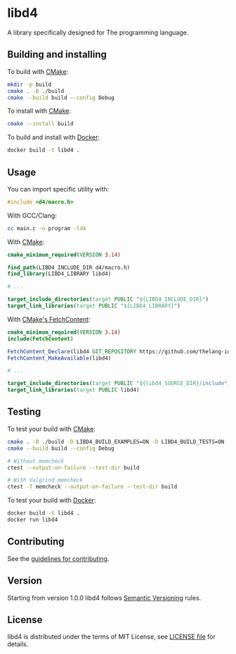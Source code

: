 # libd4
A library specifically designed for The programming language.

## Building and installing
To build with [CMake](https://cmake.org):

```bash
mkdir -p build
cmake . -B ./build
cmake --build build --config Debug
```

To install with [CMake](https://cmake.org):

```bash
cmake --install build
```

To build and install with [Docker](https://www.docker.com):

```bash
docker build -t libd4 .
```

## Usage
You can import specific utility with:

```c
#include <d4/macro.h>
```

With GCC/Clang:

```bash
cc main.c -o program -ld4
```

With [CMake](https://cmake.org):

```cmake
cmake_minimum_required(VERSION 3.14)

find_path(LIBD4_INCLUDE_DIR d4/macro.h)
find_library(LIBD4_LIBRARY libd4)

# ...

target_include_directories(target PUBLIC "${LIBD4_INCLUDE_DIR}")
target_link_libraries(target PUBLIC "${LIBD4_LIBRARY}")
```

With [CMake's FetchContent](https://cmake.org/cmake/help/latest/module/FetchContent.html):

```cmake
cmake_minimum_required(VERSION 3.14)
include(FetchContent)

FetchContent_Declare(libd4 GIT_REPOSITORY https://github.com/thelang-io/libd4.git GIT_TAG v1.0.0)
FetchContent_MakeAvailable(libd4)

# ...

target_include_directories(target PUBLIC "${libd4_SOURCE_DIR}/include")
target_link_libraries(target PUBLIC libd4)
```

## Testing
To test your build with [CMake](https://cmake.org):

```bash
cmake . -B ./build -D LIBD4_BUILD_EXAMPLES=ON -D LIBD4_BUILD_TESTS=ON
cmake --build build --config Debug

# Without memcheck
ctest --output-on-failure --test-dir build

# With Valgrind memcheck
ctest -T memcheck --output-on-failure --test-dir build
```

To test your build with [Docker](https://www.docker.com):

```bash
docker build -t libd4 .
docker run libd4
```

## Contributing
See the [guidelines for contributing](CONTRIBUTING.md).

## Version
Starting from version 1.0.0 libd4 follows [Semantic Versioning](https://semver.org) rules.

## License
libd4 is distributed under the terms of MIT License, see [LICENSE file](LICENSE) for details.

